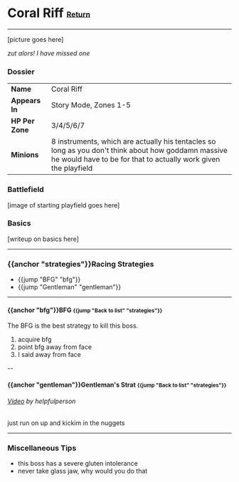 # Coral Riff <small><sub><sup>[Return](./)</sup></sub></small>
---

[picture goes here]

_zut alors! I have missed one_

### Dossier
|||
|---|---|
|__Name__|Coral Riff|
|__Appears In__| Story Mode, Zones 1-5|
|__HP Per Zone__| 3/4/5/6/7|
|__Minions__| 8 instruments, which are actually his tentacles so long as you don't think about how goddamn massive he would have to be for that to actually work given the playfield|

### Battlefield
[image of starting playfield goes here]

### Basics
[writeup on basics here]

---
### {{anchor "strategies"}}Racing Strategies
- {{jump "BFG" "bfg"}}
- {{jump "Gentleman" "gentleman"}}

---
#### {{anchor "bfg"}}BFG <small>{{jump "Back to list" "strategies"}}</small>

The BFG is the best strategy to kill this boss.

1. acquire bfg
2. point bfg away from face
3. I said away from face

--
#### {{anchor "gentleman"}}Gentleman's Strat <small>{{jump "Back to list" "strategies"}}</small>

###### [Video](http://www.youtube.com/watch?v=ZjK1oEm8MY8) by helpfulperson</small>
just run on up and kickim in the nuggets

---
### Miscellaneous Tips
- this boss has a severe gluten intolerance
- never take glass jaw, why would you do that